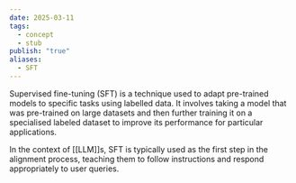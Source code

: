 ```yaml
---
date: 2025-03-11
tags:
  - concept
  - stub
publish: "true"
aliases:
  - SFT
---
```

Supervised fine-tuning (SFT) is a technique used to adapt pre-trained models to specific tasks using labelled data. It involves taking a model that was pre-trained on large datasets and then further training it on a specialised labeled dataset to improve its performance for particular applications.

In the context of [[LLM]]s, SFT is typically used as the first step in the alignment process, teaching them to follow instructions and respond appropriately to user queries.